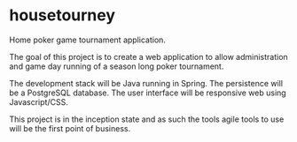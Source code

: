 # housetourney
Home poker game tournament application.

The goal of this project is to create a web application to allow administration and game day running of a season long poker tournament.

The development stack will be Java running in Spring.
The persistence will be a PostgreSQL database.
The user interface will be responsive web using Javascript/CSS.

This project is in the inception state and as such the tools agile tools to use will be the first point of business.
 
